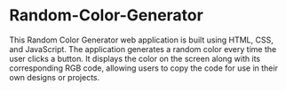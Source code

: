 # Random-Color-Generator

This Random Color Generator web application is built using HTML, CSS, and JavaScript. 
The application generates a random color every time the user clicks a button.
It displays the color on the screen along with its corresponding RGB code, 
allowing users to copy the code for use in their own designs or projects.

